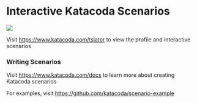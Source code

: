 # Interactive Katacoda Scenarios

[![](http://shields.katacoda.com/katacoda/tslator/count.svg)](https://www.katacoda.com/tslator "Get your profile on Katacoda.com")

Visit https://www.katacoda.com/tslator to view the profile and interactive scenarios

### Writing Scenarios
Visit https://www.katacoda.com/docs to learn more about creating Katacoda scenarios

For examples, visit https://github.com/katacoda/scenario-example
